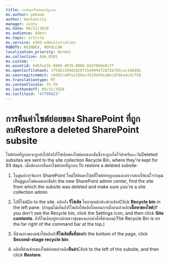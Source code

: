 ```yaml
---
title: การคืนค่าไซต์ย่อยที่ถูกลบ
ms.author: pebaum
author: bentoncity
manager: scotv
ms.date: 04/21/2020
ms.audience: Admin
ms.topic: article
ms.service: o365-administration
ROBOTS: NOINDEX, NOFOLLOW
localization_priority: Normal
ms.collection: Adm_O365
ms.custom: ''
ms.assetid: 646fe22b-9980-4970-800b-034788de0c7f
ms.openlocfilehash: 1f5db1349d2029715e9994f2872bf85cac14646b
ms.sourcegitcommit: c6692ce0fa1358ec3529e59ca0ecdfdea4cdc759
ms.translationtype: MT
ms.contentlocale: th-TH
ms.lasthandoff: 09/15/2020
ms.locfileid: "47795623"
---
```

# <a name="restore-a-deleted-sharepoint-subsite"></a><span data-ttu-id="00d8c-102">การคืนค่าไซต์ย่อยของ SharePoint ที่ถูกลบ</span><span class="sxs-lookup"><span data-stu-id="00d8c-102">Restore a deleted SharePoint subsite</span></span>

<span data-ttu-id="00d8c-103">ไซต์ย่อยที่ถูกลบจะถูกส่งไปยังถังรีไซเคิลของไซต์คอลเลกชันซึ่งจะถูกเก็บไว้สำหรับ๙๓วัน</span><span class="sxs-lookup"><span data-stu-id="00d8c-103">Deleted subsites are sent to the site collection Recycle Bin, where they're kept for 93 days.</span></span> <span data-ttu-id="00d8c-104">เมื่อต้องการคืนค่าไซต์ย่อยที่ถูกลบ:</span><span class="sxs-lookup"><span data-stu-id="00d8c-104">To restore a deleted subsite:</span></span>
  
1. <span data-ttu-id="00d8c-105">ในศูนย์การจัดการ SharePoint ใหม่ให้ค้นหาไซต์ที่ไซต์ย่อยถูกลบและตรวจสอบให้แน่ใจว่าคุณเป็นผู้ดูแลไซต์คอลเลกชัน</span><span class="sxs-lookup"><span data-stu-id="00d8c-105">In the new SharePoint admin center, find the site from which the subsite was deleted and make sure you're a site collection admin.</span></span> 
    
2. <span data-ttu-id="00d8c-106">ไปที่ไซต์</span><span class="sxs-lookup"><span data-stu-id="00d8c-106">Go to the site.</span></span> <span data-ttu-id="00d8c-107">คลิกถัง **รีไซเคิล** ในบานหน้าต่างด้านซ้าย</span><span class="sxs-lookup"><span data-stu-id="00d8c-107">Click **Recycle bin** in the left pane.</span></span> <span data-ttu-id="00d8c-108">(ถ้าคุณไม่เห็นถังรีไซเคิลให้คลิกไอคอนการตั้งค่าแล้วคลิก**เนื้อหาของไซต์**</span><span class="sxs-lookup"><span data-stu-id="00d8c-108">(If you don't see the Recycle bin, click the Settings icon, and then click **Site contents**.</span></span> <span data-ttu-id="00d8c-109">ถังรีไซเคิลอยู่ทางด้านขวาสุดของแถบคำสั่งที่ด้านบน)</span><span class="sxs-lookup"><span data-stu-id="00d8c-109">The Recycle Bin is on the far right of the command bar at the top.)</span></span>
    
3. <span data-ttu-id="00d8c-110">ที่ด้านล่างของหน้าให้คลิกถัง**รีไซเคิลขั้นที่สอง**</span><span class="sxs-lookup"><span data-stu-id="00d8c-110">At the bottom of the page, click **Second-stage recycle bin**.</span></span>
    
4. <span data-ttu-id="00d8c-111">คลิกที่ด้านซ้ายของไซต์ย่อยแล้วคลิก**คืนค่า**</span><span class="sxs-lookup"><span data-stu-id="00d8c-111">Click to the left of the subsite, and then click **Restore**.</span></span>
    

